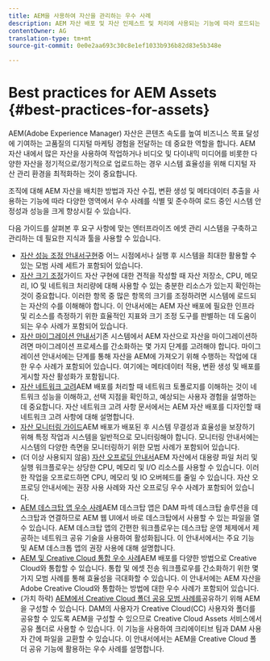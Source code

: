 ```yaml
---
title: AEM을 사용하여 자산을 관리하는 우수 사례
description: AEM 자산 배포 및 자산 인제스트 및 처리에 사용되는 기능에 따라 로드되는 시스템 안정성과 성능을 향상시키는 우수 사례를 식별하고 준수합니다.
contentOwner: AG
translation-type: tm+mt
source-git-commit: 0e0e2aa693c30c8e1ef1033b936b82d83e5b348e

---
```



# Best practices for AEM Assets {#best-practices-for-assets}

AEM(Adobe Experience Manager) 자산은 콘텐츠 속도를 높여 비즈니스 목표 달성에 기여하는 고품질의 디지털 마케팅 경험을 전달하는 데 중요한 역할을 합니다. AEM 자산 내에서 많은 자산을 사용하여 작업하거나 비디오 및 다이내믹 미디어를 비롯한 다양한 자산을 정기적으로/정기적으로 업로드하는 경우 시스템 효율성을 위해 디지털 자산 관리 환경을 최적화하는 것이 중요합니다.

조직에 대해 AEM 자산을 배치한 방법과 자산 수집, 변환 생성 및 메타데이터 추출을 사용하는 기능에 따라 다양한 영역에서 우수 사례를 식별 및 준수하여 로드 중인 시스템 안정성과 성능을 크게 향상시킬 수 있습니다.

다음 가이드를 살펴본 후 요구 사항에 맞는 엔터프라이즈 에셋 관리 시스템을 구축하고 관리하는 데 필요한 지식과 툴을 사용할 수 있습니다.

* [자산 성능 조정 안내서구현](performance-tuning-guidelines.md)중 어느 시점에서나 실행 후 시스템을 최대한 활용할 수 있는 모범 사례 세트가 포함되어 있습니다.
* [자산 크기 조정](assets-sizing-guide.md)가이드 자산 구현에 대한 견적을 작성할 때 자산 저장소, CPU, 메모리, IO 및 네트워크 처리량에 대해 사용할 수 있는 충분한 리소스가 있는지 확인하는 것이 중요합니다. 이러한 항목 중 많은 항목의 크기를 조정하려면 시스템에 로드되는 자산의 수를 이해해야 합니다. 이 안내서에는 AEM 자산 배포에 필요한 인프라 및 리소스를 측정하기 위한 효율적인 지표와 크기 조정 도구를 판별하는 데 도움이 되는 우수 사례가 포함되어 있습니다.
* [자산 마이그레이션 안내서](assets-migration-guide.md)기존 시스템에서 AEM 자산으로 자산을 마이그레이션하려면 마이그레이션 프로세스를 간소화하는 몇 가지 단계를 고려해야 합니다. 마이그레이션 안내서에는 단계를 통해 자산을 AEM에 가져오기 위해 수행하는 작업에 대한 우수 사례가 포함되어 있습니다. 여기에는 메타데이터 적용, 변환 생성 및 배포를 게시할 자산 활성화가 포함됩니다.
* [자산 네트워크 고려](assets-network-considerations.md)AEM 배포를 처리할 때 네트워크 토폴로지를 이해하는 것이 네트워크 성능을 이해하고, 선택 지점을 확인하고, 예상되는 사용자 경험을 설명하는 데 중요합니다. 자산 네트워크 고려 사항 문서에서는 AEM 자산 배포를 디자인할 때 네트워크 고려 사항에 대해 설명합니다.
* [자산 모니터링 가이드](assets-monitoring-best-practices.md)AEM 배포가 배포된 후 시스템 무결성과 효율성을 보장하기 위해 특정 작업과 시스템을 일반적으로 모니터링해야 합니다. 모니터링 안내서에는 시스템의 다양한 측면을 모니터링하기 위한 모범 사례가 포함되어 있습니다.
* (더 이상 사용되지 않음) [자산 오프로딩 안내서](assets-offloading-best-practices.md)AEM 자산에서 대용량 파일 처리 및 실행 워크플로우는 상당한 CPU, 메모리 및 I/O 리소스를 사용할 수 있습니다. 이러한 작업을 오프로드하면 CPU, 메모리 및 IO 오버헤드를 줄일 수 있습니다. 자산 오프로딩 안내서에는 권장 사용 사례와 자산 오프로딩 우수 사례가 포함되어 있습니다.
* [AEM 데스크탑 앱 우수 사례](https://helpx.adobe.com/experience-manager/desktop-app/aem-desktop-app-best-practices.html)AEM 데스크탑 앱은 DAM 파섹 데스크탑 솔루션을 데스크탑과 연결하므로 AEM 웹 UI에서 바로 데스크탑에서 사용할 수 있는 파일을 열 수 있습니다. AEM 데스크탑 앱의 간편한 워크플로우는 데스크탑 운영 체제에서 제공하는 네트워크 공유 기술을 사용하여 활성화됩니다. 이 안내서에서는 주요 기능 및 AEM 데스크톱 앱의 권장 사용에 대해 설명합니다.
* [AEM 및 Creative Cloud 통합 우수 사례](aem-cc-integration-best-practices.md)AEM 배포를 다양한 방법으로 Creative Cloud와 통합할 수 있습니다. 통합 및 에셋 전송 워크플로우를 간소화하기 위한 몇 가지 모범 사례를 통해 효율성을 극대화할 수 있습니다. 이 안내서에는 AEM 자산을 Adobe Creative Cloud와 통합하는 방법에 대한 우수 사례가 포함되어 있습니다.
* (가치 하락) [AEM에서 Creative Cloud 폴더 공유 모범 사례를](aem-cc-folder-sharing-best-practices.md)공유하기 위해 AEM을 구성할 수 있습니다. DAM의 사용자가 Creative Cloud(CC) 사용자와 폴더를 공유할 수 있도록 AEM을 구성할 수 있으므로 Creative Cloud Assets 서비스에서 공유 폴더로 사용할 수 있습니다. 이 기능을 사용하여 크리에이티브 팀과 DAM 사용자 간에 파일을 교환할 수 있습니다. 이 안내서에서는 AEM을 Creative Cloud 폴더 공유 기능에 활용하는 우수 사례를 설명합니다.
